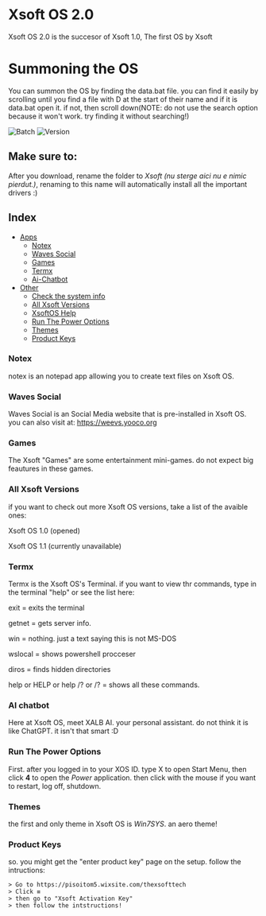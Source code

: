 # Xsoft OS 2.0
Xsoft OS 2.0 is the succesor of Xsoft 1.0, The first OS by Xsoft

# Summoning the OS
You can summon the OS by finding the data.bat file. you can find it easily by scrolling until you find a file with D at the start of their name and if it is data.bat open it. if not, then scroll down(NOTE: do not use the search option because it won't work. try finding it without searching!)


![Batch](https://img.shields.io/badge/Batch-%23000000.svg?style=for-the-badge&logo=GNUBash&logoColor=white)
![Version](https://img.shields.io/badge/Version-1.09b-9cf?style=for-the-badge)

## Make sure to:
After you download, rename the folder to _Xsoft (nu sterge aici nu e nimic pierdut.)_, renaming to this name will automatically install all the important drivers :)


## Index
- [Apps](apps)
    - [Notex](#notex)
    - [Waves Social](#waves-social)
    - [Games](#games)
    - [Termx](#xsoftos-terminal)
    - [Ai-Chatbot](#ai-chatbot)
- [Other](other)
    - [Check the system info](#check-system-info)
    - [All Xsoft Versions](#all-xsoft-os-versions)
    - [XsoftOS Help](#xsoftos-help)
    - [Run The Power Options](#run-the-power-options)
    - [Themes](#themes)
    - [Product Keys](#product-keys)



























    
     
     
     
     
     
     
     
     
     













### Notex
notex is an notepad app allowing you to create text files on Xsoft OS.










### Waves Social
Waves Social is an Social Media website that is pre-installed in Xsoft OS. you can also visit at: https://weevs.yooco.org















### Games
The Xsoft "Games" are some entertainment mini-games. do not expect big feautures in these games.


















### All Xsoft Versions
if you want to check out more Xsoft OS versions, take a list of the avaible ones:

Xsoft OS 1.0 (opened)

Xsoft OS 1.1 (currently unavailable)





















### Termx
Termx is the Xsoft OS's Terminal. if you want to view thr commands, type in the terminal "help" or see the list here:

exit = exits the terminal

getnet = gets server info.

win = nothing. just a text saying this is not MS-DOS

wslocal = shows powershell procceser

diros = finds hidden directories

help or HELP or help /? or /? = shows all these commands.





















### AI chatbot
Here at Xsoft OS, meet XALB AI. your personal assistant. do not think it is like ChatGPT. it isn't that smart :D
























### Run The Power Options
First. after you logged in to your XOS ID. type X to open Start Menu, then click __4__ to open the _Power_ application. then click with the mouse if you want to restart, log off, shutdown.
























### Themes
the first and only theme in Xsoft OS is _Win7SYS_. an aero theme!
























### Product Keys
so. you might get the "enter product key" page on the setup. follow the intructions:
```
> Go to https://pisoitom5.wixsite.com/thexsofttech
> Click ≡
> then go to "Xsoft Activation Key"
> then follow the intstructions!
        
